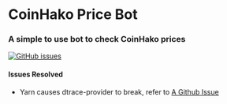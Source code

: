 # CoinHako Price Bot
### A simple to use bot to check CoinHako prices

[![GitHub issues](https://img.shields.io/github/issues/nixxholas/CoinHakoX.svg?style=flat-square)](https://github.com/nixxholas/CoinHakoX/issues)

#### Issues Resolved
- Yarn causes dtrace-provider to break, refer to [A Github Issue](https://github.com/Microsoft/BotBuilder/issues/823) 
